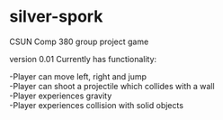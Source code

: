 # silver-spork
CSUN Comp 380 group project game

version 0.01
Currently has functionality:

-Player can move left, right and jump  
-Player can shoot a projectile which collides with a wall  
-Player experiences gravity  
-Player experiences collision with solid objects 
